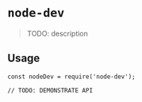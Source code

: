# `node-dev`

> TODO: description

## Usage

```
const nodeDev = require('node-dev');

// TODO: DEMONSTRATE API
```
